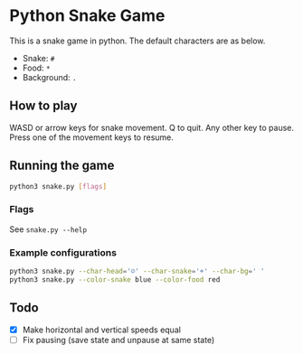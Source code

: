 # Python Snake Game

This is a snake game in python. The default characters are as below.

- Snake: `#`
- Food: `*`
- Background: `.`

## How to play

WASD or arrow keys for snake movement. Q to quit. Any other key to pause. Press one of the movement keys to resume.

## Running the game

```bash
python3 snake.py [flags]
```

### Flags

See `snake.py --help`

### Example configurations

```bash
python3 snake.py --char-head='☺' --char-snake='+' --char-bg=' '
python3 snake.py --color-snake blue --color-food red
```

## Todo

- [X] Make horizontal and vertical speeds equal
- [ ] Fix pausing (save state and unpause at same state)
